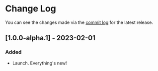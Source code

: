 # Change Log

You can see the changes made via the [commit log](https://github.com/themehybrid/hybrid-events/commits/master) for the latest release.

## [1.0.0-alpha.1] - 2023-02-01

### Added

- Launch.  Everything's new!
